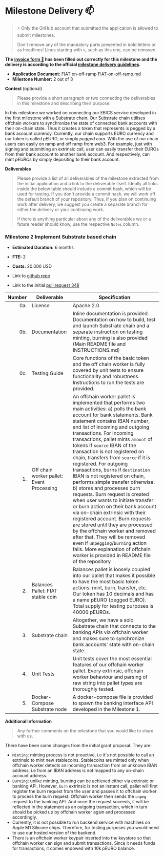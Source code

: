 # Milestone Delivery :mailbox:

> ⚡ Only the GitHub account that submitted the application is allowed to submit milestones. 
> 
> Don't remove any of the mandatory parts presented in bold letters or as headlines! Lines starting with `>`, such as this one, can be removed.

**The [invoice form :pencil:](https://docs.google.com/forms/d/e/1FAIpQLSfmNYaoCgrxyhzgoKQ0ynQvnNRoTmgApz9NrMp-hd8mhIiO0A/viewform) has been filled out correctly for this milestone and the delivery is according to the official [milestone delivery guidelines](https://github.com/w3f/Grants-Program/blob/master/docs/milestone-deliverables-guidelines.md).**  

* **Application Document:** FIAT on-off-ramp [FIAT-on-off-ramp.md](https://github.com/w3f/Open-Grants-Program/blob/master/applications/FIAT-on-off-ramp.md)
* **Milestone Number:** 2 out of 3

**Context** (optional)
> Please provide a short paragraph or two connecting the deliverables in this milestone and describing their purpose.

In this milestone we worked on connecting our EBICS service developed in the first milestone with a Substrate chain. Our Substrate chain utilises offchain workers to synchronize the state of connected bank accounts with their on-chain state. Thus it creates a token that represents is pegged by a bank account currency. Currently, our chain supports EURO currency and our token is called pEURO, or simply *pegged euro*. With the use of our chain users can easily on ramp and off ramp from web3. For example, just with signing and submitting an extrinsic call, user can easily transfer their EUROs from their bank account to another bank account. And respectively, can mint *pEUROs* by simply depositing to their bank account.

**Deliverables**
> Please provide a list of all deliverables of the milestone extracted from the initial application and a link to the deliverable itself. Ideally all links inside the below table should include a commit hash, which will be used for testing. If you don't provide a commit hash, we will work off the default branch of your repository. Thus, if you plan on continuing work after delivery, we suggest you create a separate branch for either the delivery or your continuing work. 
> 
> If there is anything particular about any of the deliverables we or a future reader should know, use the respective `Notes` column.

### Milestone 2 Implement Substrate based chain

* **Estimated Duration:** 6 months
* **FTE:**  2
* **Costs:** 20.000 USD

* Link to [github repo](https://github.com/element36-io/ocw-ebics/tree/milestone-2)
* Link to the initial [pull request 348](https://github.com/w3f/Open-Grants-Program/pull/348)

| Number | Deliverable | Specification |
| -----: | ----------- | ------------- |
| 0a. | License | Apache 2.0  |
| 0b. | Documentation | Inline documentation is provided. Documentation on how to build, test and launch Substrate chain and a separate instruction on testing minting, burning is also provided (Main README file and INSTRUCTIONS.md)|
| 0c. | Testing Guide | Core functions of the basic token and the off chain worker is fully covered by unit tests to ensure functionality and robustness. Instructions to run the tests are provided. |
| 1. | Off chain worker pallet: Event Processing | An offchain worker pallet is implemented that performs two main activities: a) polls the bank account for bank statements. Bank statement contains IBAN number, and list of incoming and outgoing transactions. For incoming transactions, pallet mints `amount` of tokens if `source` IBAN of the transaction is not registered on chain, transfers from `source` if it is registered. For outgoing transactions, burns if `destination` IBAN is not registered on chain, performs simple transfer otherwise. b) stores and processes burn requests. Burn request is created when user wants to initiate transfer or burn action on their bank account via on-chain extrinsic with their registered account. Burn requests are stored until they are processed by the offchain worker and removed after that. They will be removed even if `unpegging`/`burning` action fails. More explanation of offchain worker is provided in README file of the repository |
| 2. | Balances Pallet: FIAT stable coin | Balances pallet is loosely coupled into our pallet that makes it possible to have the most basic token actions: mint, burn, transfer, etc. Our token has 10 decimals and has a name pEURO (pegged EURO). Total supply for testing purposes is 40000 pEUROs. |
| 3. | Substrate chain | Altogether, we have a solo Substrate chain that connects to the banking APIs via offchain worker and makes sure to synchronize bank accounts' state with on-chain state. |
| 4. | Unit Tests | Unit tests cover the most essential features of our offchain worker pallet. Every extrinsic, offchain worker behaviour and parsing of raw string into pallet types are thoroughly tested.  |
| 5. | Docker-Compose Substrate node | A docker-compose file is provided to spawn the banking interface API developed in the Milestone 1. |

**Additional Information**
> Any further comments on the milestone that you would like to share with us.

There have been some changes from the initial grant proposal. They are:

- `Minting`: minting process is not proactive, i.e it's not possible to call an extrinsic to mint new stablecoins. Stablecoins are minted only when offchain worker detects an incoming transaction from an unknown IBAN address, i.e from an IBAN address is not mapped to any on-chain account address.
- `Burning`: unlike minting, burning can be achieved either via extrinsic or banking API. However, `burn` extrinsic is not an instant call, pallet will first register the burn request from the user and passes it to offchain worker to process the burn request. Offchain worker then sends the `unpeg` request to the banking API. And once the request suceeds, it will be reflected in the statement as an outgoing transaction, which in turn should be picked up by offchain worker again and processed accordingly.
- Currently, it is not possible to run backend service with machines on Apple M1 Silicone chips. Therefore, for testing purposes you would need to use our hosted version of the backend.
- There is an offchain worker keypair inserted into the keystore so that offchain worker can sign and submit transactions. Since it needs funds for transactions, it comes endowed with 10k pEURO balance.

